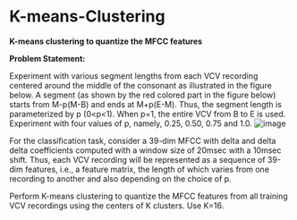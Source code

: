 # K-means-Clustering
**K-means clustering to quantize the MFCC features**


**Problem Statement:**

Experiment with various segment lengths from each VCV recording centered around the middle of the consonant as illustrated in the figure below. A segment (as shown by the red colored part in the figure below) starts from M-p(M-B) and ends at M+p(E-M). Thus, the segment length is parameterized by p (0<p<1). When p=1, the entire VCV from B to E is used. Experiment with four values of p, namely, 0.25, 0.50, 0.75 and 1.0.
![image](https://user-images.githubusercontent.com/79351706/135354938-9212e6a3-affb-411d-a467-c75dd5fee7e1.png)

For the classification task, consider a 39-dim MFCC with delta and delta delta coefficients computed with a window size of 20msec with a 10msec shift. Thus, each VCV recording will be represented as a sequence of 39-dim features, i.e., a feature matrix, the length of which varies from one recording to another and also depending on the choice of p.

Perform K-means clustering to quantize the MFCC features from all training VCV recordings using the centers of K clusters. Use K=16.
